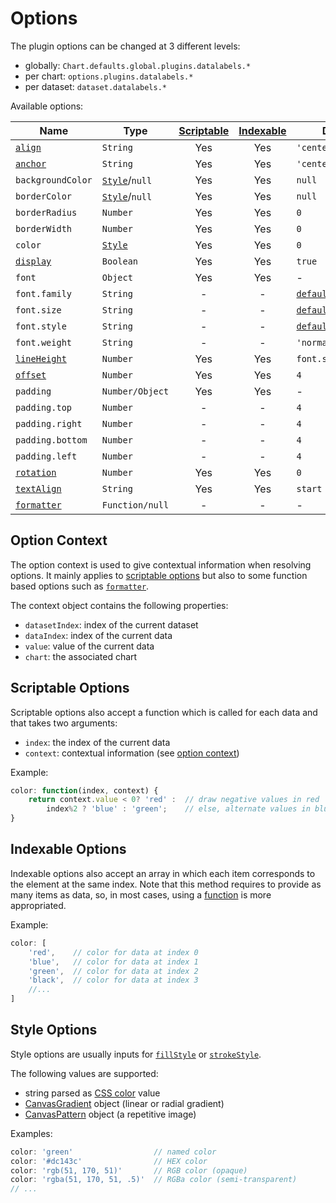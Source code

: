# Options

The plugin options can be changed at 3 different levels:

- globally: `Chart.defaults.global.plugins.datalabels.*`
- per chart: `options.plugins.datalabels.*`
- per dataset: `dataset.datalabels.*`

Available options:

| Name | Type | [Scriptable](#scriptable-options) | [Indexable](#indexable-options) |  Default
| ---- | ---- | :----: | :----: | ----
| [`align`](positioning.md#alignment-and-offset) | `String` | Yes | Yes | `'center'`
| [`anchor`](positioning.md#anchoring) | `String` | Yes | Yes | `'center'`
| `backgroundColor` | [`Style`](#style-options)/`null` | Yes | Yes | `null`
| `borderColor` | [`Style`](#style-options)/`null` | Yes | Yes | `null`
| `borderRadius` | `Number` | Yes | Yes | `0`
| `borderWidth` | `Number` | Yes | Yes | `0`
| `color` | [`Style`](#style-options) | Yes | Yes | `0`
| [`display`](positioning.md#visibility) | `Boolean` | Yes | Yes | `true`
| `font` | `Object` | Yes | Yes | -
| `font.family` | `String` | - | - | [`defaultFontFamily`](http://www.chartjs.org/docs/latest/general/fonts.html)
| `font.size` | `String` | - | - | [`defaultFontSize`](http://www.chartjs.org/docs/latest/general/fonts.html)
| `font.style` | `String` | - | - | [`defaultFontStyle`](http://www.chartjs.org/docs/latest/general/fonts.html)
| `font.weight` | `String` | - | - | `'normal'`
| [`lineHeight`](formatting.md#multiline-labels) | `Number` | Yes | Yes | `font.size`
| [`offset`](positioning.md#alignment-and-offset) | `Number` | Yes | Yes | `4`
| `padding` | `Number/Object` | Yes | Yes | -
| `padding.top` | `Number` | - | - | `4`
| `padding.right` | `Number` | - | - | `4`
| `padding.bottom` | `Number` | - | - | `4`
| `padding.left` | `Number` | - | - | `4`
| [`rotation`](positioning.md#rotation) | `Number` | Yes | Yes | `0`
| [`textAlign`](formatting.md#text-alignment) | `String` | Yes | Yes | `start`
| [`formatter`](formatting.md#data-transformation) | `Function/null` | - | - | -

## Option Context

The option context is used to give contextual information when resolving options. It mainly applies to [scriptable options](#scriptable-options) but also to some function based options such as [`formatter`](formatting.md#data-transformation).

The context object contains the following properties:

- `datasetIndex`: index of the current dataset
- `dataIndex`: index of the current data
- `value`: value of the current data
- `chart`: the associated chart

## Scriptable Options

Scriptable options also accept a function which is called for each data and that takes two arguments:

- `index`: the index of the current data
- `context`: contextual information (see [option context](options.md#option-context))

Example:

```javascript
color: function(index, context) {
    return context.value < 0? 'red' :  // draw negative values in red
        index%2 ? 'blue' : 'green';    // else, alternate values in blue and green
}
```

## Indexable Options

Indexable options also accept an array in which each item corresponds to the element at the same index. Note that this method requires to provide as many items as data, so, in most cases, using a [function](#scriptable-options) is more appropriated.

Example:

```javascript
color: [
    'red',    // color for data at index 0
    'blue',   // color for data at index 1
    'green',  // color for data at index 2
    'black',  // color for data at index 3
    //...
]
```

## Style Options

Style options are usually inputs for [`fillStyle`](https://developer.mozilla.org/en-US/docs/Web/API/CanvasRenderingContext2D/fillStyle) or [`strokeStyle`](https://developer.mozilla.org/en-US/docs/Web/API/CanvasRenderingContext2D/strokeStyle).

The following values are supported:

- string parsed as [CSS color](https://developer.mozilla.org/en-US/docs/Web/CSS/color_value) value
- [CanvasGradient](https://developer.mozilla.org/en-US/docs/Web/API/CanvasGradient) object (linear or radial gradient)
- [CanvasPattern](https://developer.mozilla.org/en-US/docs/Web/API/CanvasPattern) object (a repetitive image)

Examples:

```javascript
color: 'green'                  // named color
color: '#dc143c'                // HEX color
color: 'rgb(51, 170, 51)'       // RGB color (opaque)
color: 'rgba(51, 170, 51, .5)'  // RGBa color (semi-transparent)
// ...
```
